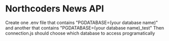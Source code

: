 # Northcoders News API

Create one .env file that contains "PGDATABASE=(your database name)" and another that contains "PGDATABASE=(your database name)_test"
Then connection.js should choose which database to access programatically

